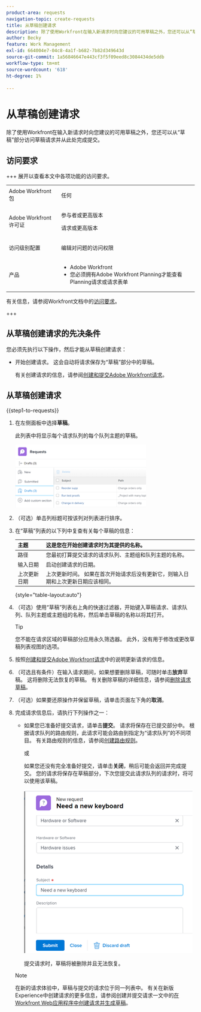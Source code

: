```yaml
---
product-area: requests
navigation-topic: create-requests
title: 从草稿创建请求
description: 除了使用Workfront在输入新请求时向您建议的可用草稿之外，您还可以从“草稿”部分访问草稿请求并从此处完成提交。
author: Becky
feature: Work Management
exl-id: 664004e7-04c8-4a1f-b682-7b82d349643d
source-git-commit: 1a56846647e443cf3f5f09eed8c3084434de5ddb
workflow-type: tm+mt
source-wordcount: '618'
ht-degree: 1%

---
```


# 从草稿创建请求

除了使用Workfront在输入新请求时向您建议的可用草稿之外，您还可以从“草稿”部分访问草稿请求并从此处完成提交。

## 访问要求

+++ 展开以查看本文中各项功能的访问要求。

<table style="table-layout:auto"> 
 <col> 
 <col> 
 <tbody> 
  <tr> 
   <td role="rowheader">Adobe Workfront包</td> 
   <td> <p>任何 </p> </td> 
  </tr> 
  <tr> 
   <td role="rowheader">Adobe Workfront许可证</td> 
   <td> <p>参与者或更高版本</p>
   <p>请求或更高版本</p>
    </td> 
  </tr> 
  <tr> 
   <td role="rowheader">访问级别配置</td> 
   <td> <p>编辑对问题的访问权限</p>  </td> 
  </tr> 
  <tr> 
   <td role="rowheader"> 产品</td> 
   <td> <ul><li>Adobe Workfront</li><li>您必须拥有Adobe Workfront Planning才能查看Planning请求或请求表单</td> 
  </tr> 
 </tbody> 
</table>

有关信息，请参阅Workfront文档中的[访问要求](/help/quicksilver/administration-and-setup/add-users/access-levels-and-object-permissions/access-level-requirements-in-documentation.md)。

+++

## 从草稿创建请求的先决条件

您必须先执行以下操作，然后才能从草稿创建请求： 

* 开始创建请求。 这会自动将请求保存为“草稿”部分中的草稿。

  有关创建请求的信息，请参阅[创建和提交Adobe Workfront请求](../../../manage-work/requests/create-requests/create-submit-requests.md)。

## 从草稿创建请求

{{step1-to-requests}}

1. 在左侧面板中选择&#x200B;**草稿**。

   此列表中将显示每个请求队列的每个队列主题的草稿。

   ![](assets/nwe-drafts-section-with-list-of-drafts-350x169.png)

1. （可选）单击列标题可按该列对列表进行排序。

1. 在“草稿”列表的以下列中复查有关每个草稿的信息：

   | 主题 | 这是您在开始创建请求时为其提供的名称。 |
   |---|---|
   | 路径 | 您最初打算提交请求的请求队列、主题组和队列主题的名称。 |
   | 输入日期 | 启动创建请求的日期。 |
   | 上次更新日期 | 上次更新时间。 如果在首次开始请求后没有更新它，则输入日期和上次更新日期应该相同。 |

   {style="table-layout:auto"}

1. （可选）使用“草稿”列表右上角的快速过滤器，开始键入草稿请求、请求队列、队列主题或主题组的名称，然后单击草稿的名称以将其打开。

   >[!TIP]
   >
   >您不能在请求区域的草稿部分应用永久筛选器。 此外，没有用于修改或更改草稿列表视图的选项。

1. 按照[创建和提交Adobe Workfront请求](../../../manage-work/requests/create-requests/create-submit-requests.md)中的说明更新请求的信息。
1. （可选且有条件）在输入请求期间，如果想要删除草稿，可随时单击&#x200B;**放弃**&#x200B;草稿。 这将删除无法恢复的草稿。 有关删除草稿的详细信息，请参阅[删除请求草稿](../../../manage-work/requests/create-requests/delete-request-draft.md)。

1. （可选）如果要还原操作并保留草稿，请单击页面左下角的&#x200B;**取消**。

1. 完成请求信息后，请执行下列操作之一：

   * 如果您已准备好提交请求，请单击&#x200B;**提交**。 请求将保存在已提交部分中。 根据请求队列的路由规则，此请求可能会路由到指定为“请求队列”的不同项目。 有关路由规则的信息，请参阅[创建路由规则](../../../manage-work/requests/create-and-manage-request-queues/create-routing-rules.md)。

     或

     如果您还没有完全准备好提交，请单击&#x200B;**关闭**，稍后可能会返回并完成提交。 您的请求将保存在草稿部分，下次您提交此请求队列的请求时，将可以使用该草稿。

     ![](assets/nwe-submit-close-discard-draft-buttons-on-new-request-350x340.png)

     提交请求时，草稿将被删除并且无法恢复。

   >[!NOTE]
   >
   >在新的请求体验中，草稿与提交的请求位于同一列表中。
   >有关在新版Experience中创建请求的更多信息，请参阅创建并提交请求一文中的[在Workfront Web应用程序中创建请求并生成草稿](/help/quicksilver/manage-work/requests/create-requests/create-submit-requests.md#create-requests-and-generate-drafts-in-the-workfront-web-app)。

